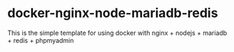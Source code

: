 # docker-nginx-node-mariadb-redis
This is the simple template for using docker with nginx + nodejs + mariadb + redis + phpmyadmin
